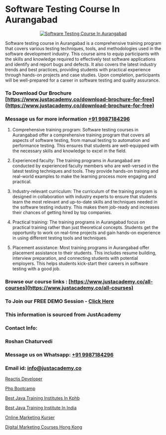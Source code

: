 # Software Testing Course In Aurangabad

<p align="center">
  <a href="https://justacademy.co/program-detail/software-testing">
    <img src="https://justacademy.co/storage2/program_images/1704700438.webp" alt="Software Testing Course In Aurangabad">
  </a>
</p>


Software testing course in Aurangabad is a comprehensive training program that covers various testing techniques, tools, and methodologies used in the software development industry. This course aims to equip participants with the skills and knowledge required to effectively test software applications and identify and report bugs and defects. It also covers the latest industry trends and best practices, providing students with practical experience through hands-on projects and case studies. Upon completion, participants will be well-prepared for a career in software testing and quality assurance. 
### To Download Our Brochure [https://www.justacademy.co/download-brochure-for-free](https://www.justacademy.co/download-brochure-for-free)
### Message us for more information [+91 9987184296](https://api.whatsapp.com/send?phone=919987184296)
1) Comprehensive training program: Software testing courses in Aurangabad offer a comprehensive training program that covers all aspects of software testing, from manual testing to automation and performance testing. This ensures that students are well-equipped with the necessary skills and knowledge to excel in the field.

2) Experienced faculty: The training programs in Aurangabad are conducted by experienced faculty members who are well-versed in the latest testing techniques and tools. They provide hands-on training and real-world examples to make the learning process more engaging and practical.

3) Industry-relevant curriculum: The curriculum of the training program is designed in collaboration with industry experts to ensure that students learn the most relevant and up-to-date skills and techniques needed in the software testing industry. This makes them job-ready and increases their chances of getting hired by top companies.

4) Practical training: The training programs in Aurangabad focus on practical training rather than just theoretical concepts. Students get the opportunity to work on real-time projects and gain hands-on experience in using different testing tools and techniques.

5) Placement assistance: Most training programs in Aurangabad offer placement assistance to their students. This includes resume building, interview preparation, and connecting students with potential employers. This helps students kick-start their careers in software testing with a good job.

### Browse our course links : [https://www.justacademy.co/all-courses](https://www.justacademy.co/all-courses) 
### To Join our FREE DEMO Session - [Click Here](https://www.justacademy.co/register-for-course-demo)


### This information is sourced from JustAcademy
### Contact Info:
### Roshan Chaturvedi
### Message us on Whatsapp: [+91 9987184296](https://api.whatsapp.com/send?phone=919987184296)
### Email id: [info@justacademy.co](mailto:info@justacademy.co)
                
[Reactjs Developer](https://www.linkedin.com/pulse/reactjs-developer-justacademy-houston-ch62f?trackingId=Ib4FlsFXpfjyBIgAkqJ4Pw%3D%3D&lipi=urn%3Ali%3Apage%3Ad_flagship3_company_admin%3B5RzDF0CIQxuDMHcL3MgYhA%3D%3D)

[Php Bootcamp](https://www.linkedin.com/pulse/php-bootcamp-justacademy-kolkata-q0j6e?trackingId=WZivCituUshZPZ0rS7wJZA%3D%3D&lipi=urn%3Ali%3Apage%3Ad_flagship3_company_admin%3BhsQsLwqxSU64UKgNHl%2FHuA%3D%3D)

[Best Java Training Institutes In Kphb](https://medium.com/@ranepooja/best-java-training-institutes-in-kphb-854ca2575d63)

[Best Java Training Institute In India](https://medium.com/@namusn/best-java-training-institute-in-india-bca0121c2b30)

[Online Marketing Kurser](https://justacademyin.github.io/Articles/Online-Marketing-Kurser)

[Digital Marketing Courses Hong Kong](https://justacademyin.github.io/Articles/Digital-Marketing-Courses-Hong-Kong)

